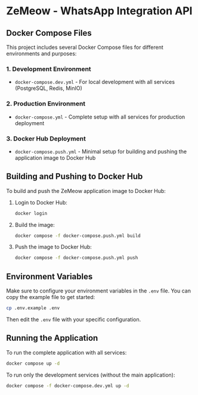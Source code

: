 # ZeMeow - WhatsApp Integration API

## Docker Compose Files

This project includes several Docker Compose files for different environments and purposes:

### 1. Development Environment
- `docker-compose.dev.yml` - For local development with all services (PostgreSQL, Redis, MinIO)

### 2. Production Environment
- `docker-compose.yml` - Complete setup with all services for production deployment

### 3. Docker Hub Deployment
- `docker-compose.push.yml` - Minimal setup for building and pushing the application image to Docker Hub

## Building and Pushing to Docker Hub

To build and push the ZeMeow application image to Docker Hub:

1. Login to Docker Hub:
   ```bash
   docker login
   ```

2. Build the image:
   ```bash
   docker compose -f docker-compose.push.yml build
   ```

3. Push the image to Docker Hub:
   ```bash
   docker compose -f docker-compose.push.yml push
   ```

## Environment Variables

Make sure to configure your environment variables in the `.env` file. You can copy the example file to get started:

```bash
cp .env.example .env
```

Then edit the `.env` file with your specific configuration.

## Running the Application

To run the complete application with all services:

```bash
docker compose up -d
```

To run only the development services (without the main application):

```bash
docker compose -f docker-compose.dev.yml up -d
```
